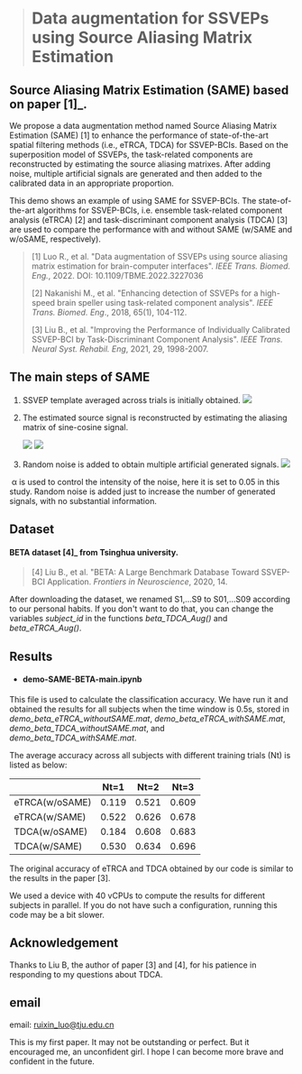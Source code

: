 > # Data augmentation for SSVEPs using Source Aliasing Matrix Estimation

## Source Aliasing Matrix Estimation (SAME) based on paper [1]_.

We propose a data augmentation method named Source Aliasing Matrix Estimation (SAME) [1] to enhance the performance of state-of-the-art spatial filtering methods (i.e., eTRCA, TDCA) for SSVEP-BCIs. Based on the superposition model of SSVEPs, the task-related components are reconstructed by estimating the source aliasing matrixes. After adding noise, multiple artificial signals are generated and then added to the calibrated data in an appropriate proportion. 

This demo shows an example of using SAME for SSVEP-BCIs. The state-of-the-art algorithms for SSVEP-BCIs, i.e. ensemble task-related component analysis (eTRCA) [2] and task-discriminant component analysis (TDCA) [3] are used to compare the performance with and without SAME (w/SAME and w/oSAME, respectively).

> [1] Luo R., et al. "Data augmentation of SSVEPs using source aliasing matrix estimation for brain-computer interfaces". *IEEE Trans. Biomed. Eng.*, 2022. DOI: 10.1109/TBME.2022.3227036
>
> [2] Nakanishi M., et al. "Enhancing detection of SSVEPs for a high-speed brain speller using task-related component analysis". *IEEE Trans. Biomed. Eng*., 2018, 65(1), 104-112.
>
> [3] Liu B., et al. "Improving the Performance of Individually Calibrated SSVEP-BCI by Task-Discriminant Component Analysis". *IEEE Trans. Neural Syst. Rehabil. Eng*, 2021, 29, 1998-2007.

##  The main steps of SAME

1. SSVEP template averaged across trials is initially obtained.
   ![](https://latex.codecogs.com/svg.image?&space;&space;&space;\overline{\boldsymbol{X}}_{n}=\frac{1}{N_t}&space;\sum_{j=1}^{N_t}&space;\boldsymbol{X}_{n}^{(j)})

2. The estimated source signal is reconstructed by estimating the aliasing matrix of sine-cosine signal.
   
   ![](https://latex.codecogs.com/svg.image?\begin{aligned}&space;&space;&space;&&space;\widehat{\boldsymbol{\Phi}}={\operatorname&space;{&space;a&space;r&space;g&space;}&space;\operatorname&space;{&space;m&space;i&space;n&space;}}\left\|\overline{\boldsymbol{X}}_{n}-\boldsymbol{\Phi}&space;Y_{n}\right\|_F^2&space;&space;&space;\end{aligned})
   ![](https://latex.codecogs.com/svg.image?\begin{aligned}&space;&space;&space;&&space;\widehat{\boldsymbol{S}}_{n,&space;m}=\widehat{\boldsymbol{\Phi}}&space;Y_{n,&space;m}&space;&space;&space;\end{aligned})
   
3. Random noise is added to obtain multiple artificial generated signals.
   ![](https://latex.codecogs.com/svg.image?\boldsymbol{Z}_{n}^{(k)}=\hat{\boldsymbol{S}}_{n}&plus;\alpha&space;\boldsymbol{W}_{n&space;o&space;i&space;s&space;e}^{(k)})

​        α is used to control the intensity of the noise, here it is set to 0.05 in this study. Random noise is added just to increase the number of generated signals, with no substantial information. 

## Dataset

#### BETA dataset [4]_ from Tsinghua university.

> [4] Liu B., et al. "BETA: A Large Benchmark Database Toward SSVEP-BCI Application. *Frontiers in Neuroscience*, 2020, 14.

After downloading the dataset, we renamed S1,...S9 to S01,...S09 according to our personal habits. If you don't want to do that, you can change the variables *subject_id* in the functions *beta_TDCA_Aug()* and *beta_eTRCA_Aug()*.

## Results  

- #### demo-SAME-BETA-main.ipynb 

This file is used to calculate the classification accuracy. We have run it and obtained the results for all subjects when the time window is 0.5s, stored in *demo_beta_eTRCA_withoutSAME.mat*, *demo_beta_eTRCA_withSAME.mat*, *demo_beta_TDCA_withoutSAME.mat*, and *demo_beta_TDCA_withSAME.mat*.

The average accuracy across all subjects with different training trials (Nt) is listed as below:

|                | Nt=1  | Nt=2  | Nt=3  |
| -------------- | ----- | ----- | ----- |
| eTRCA(w/oSAME) | 0.119 | 0.521 | 0.609 |
| eTRCA(w/SAME)  | 0.522 | 0.626 | 0.678 |
| TDCA(w/oSAME)  | 0.184 | 0.608 | 0.683 |
| TDCA(w/SAME)   | 0.530 | 0.634 | 0.696 |

The original accuracy of eTRCA and TDCA obtained by our code is similar to the results in the paper [3].

We used a device with 40 vCPUs to compute the results for different subjects in parallel. If you do not have such a configuration, running this code may be a bit slower.

## Acknowledgement

Thanks to Liu B, the author of paper [3] and [4], for his patience in responding to my questions about TDCA.

## email

email: ruixin_luo@tju.edu.cn

This is my first paper. It may not be outstanding or perfect. But it encouraged me, an unconfident girl. I hope I can become more brave and confident in the future.

